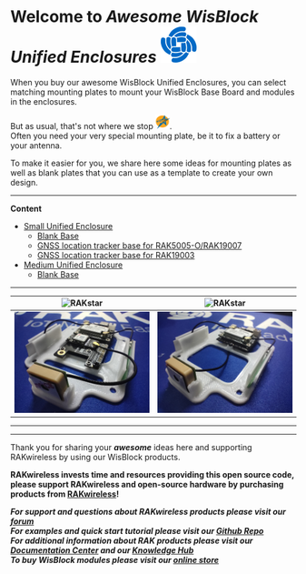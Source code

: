 # Welcome to _**Awesome WisBlock Unified Enclosures**_ ![RAK](../assets/RAK-Whirls.png)

When you buy our awesome WisBlock Unified Enclosures, you can select matching mounting plates to mount your WisBlock Base Board and modules in the enclosures.    

But as usual, that's not where we stop <img src="../assets/rakstar.jpg" alt="RAKstar" width=5%>.    
Often you need your very special mounting plate, be it to fix a battery or your antenna.    

To make it easier for you, we share here some ideas for mounting plates as well as blank plates that you can use as a template to create your own design.

----

**Content**     
- [Small Unified Enclosure](#small-unified-enclosure)
   - [Blank Base](#small-blank-base)
   - [GNSS location tracker base for RAK5005-O/RAK19007](#gnss-rak5005-o-rak19007)
   - [GNSS location tracker base for RAK19003](#gnss-rak19003)
- [Medium Unified Enclosure](#medium-unified-enclosure)
   - [Blank Base](#medium-blank-base)

----
| <img src="../assets/RAK5005-O-GNSS.jpg" alt="RAKstar" > | <img src="../assets/RAK19003-GNSS.jpg" alt="RAKstar" > |
| -- | -- |
| <img src="../assets/RAK5005-O-GNSS-Mount.jpg" alt="RAKstar" > | <img src="../assets/RAK19003-GNSS-Mount.jpg" alt="RAKstar" > |


----

----

Thank you for sharing your _**awesome**_ ideas here and supporting RAKwireless by using our WisBlock products.    


**RAKwireless invests time and resources providing this open source code, please support RAKwireless and open-source hardware by purchasing products from [RAKwireless](https://rakwireless.com/)!**

_**For support and questions about RAKwireless products please visit our [forum](https://forum.rakwireless.com/)**_    
_**For examples and quick start tutorial please visit our [Github Repo](https://github.com/RAKWireless/Wisblock)**_    
_**For additional information about RAK products please visit our [Documentation Center](https://docs.rakwireless.com/) and our [Knowledge Hub](https://docs.rakwireless.com/Knowledge-Hub/Learn/)**_    
_**To buy WisBlock modules please visit our [online store](https://store.rakwireless.com/)**_    